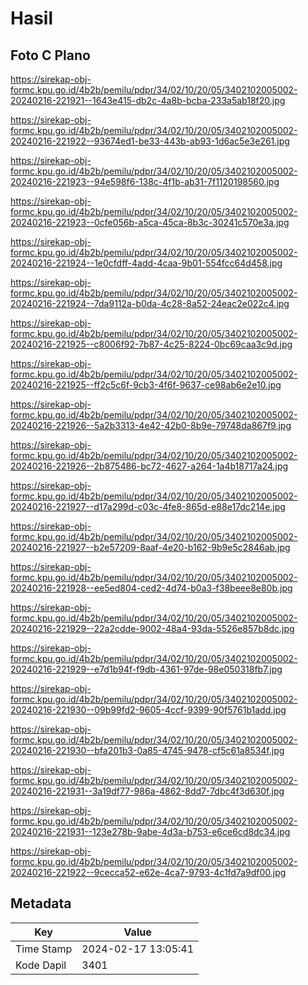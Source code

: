 # Hasil

## Foto C Plano

https://sirekap-obj-formc.kpu.go.id/4b2b/pemilu/pdpr/34/02/10/20/05/3402102005002-20240216-221921--1643e415-db2c-4a8b-bcba-233a5ab18f20.jpg

https://sirekap-obj-formc.kpu.go.id/4b2b/pemilu/pdpr/34/02/10/20/05/3402102005002-20240216-221922--93674ed1-be33-443b-ab93-1d6ac5e3e261.jpg

https://sirekap-obj-formc.kpu.go.id/4b2b/pemilu/pdpr/34/02/10/20/05/3402102005002-20240216-221923--94e598f6-138c-4f1b-ab31-7f1120198560.jpg

https://sirekap-obj-formc.kpu.go.id/4b2b/pemilu/pdpr/34/02/10/20/05/3402102005002-20240216-221923--0cfe056b-a5ca-45ca-8b3c-30241c570e3a.jpg

https://sirekap-obj-formc.kpu.go.id/4b2b/pemilu/pdpr/34/02/10/20/05/3402102005002-20240216-221924--1e0cfdff-4add-4caa-9b01-554fcc64d458.jpg

https://sirekap-obj-formc.kpu.go.id/4b2b/pemilu/pdpr/34/02/10/20/05/3402102005002-20240216-221924--7da9112a-b0da-4c28-8a52-24eac2e022c4.jpg

https://sirekap-obj-formc.kpu.go.id/4b2b/pemilu/pdpr/34/02/10/20/05/3402102005002-20240216-221925--c8006f92-7b87-4c25-8224-0bc69caa3c9d.jpg

https://sirekap-obj-formc.kpu.go.id/4b2b/pemilu/pdpr/34/02/10/20/05/3402102005002-20240216-221925--ff2c5c6f-9cb3-4f6f-9637-ce98ab6e2e10.jpg

https://sirekap-obj-formc.kpu.go.id/4b2b/pemilu/pdpr/34/02/10/20/05/3402102005002-20240216-221926--5a2b3313-4e42-42b0-8b9e-79748da867f9.jpg

https://sirekap-obj-formc.kpu.go.id/4b2b/pemilu/pdpr/34/02/10/20/05/3402102005002-20240216-221926--2b875486-bc72-4627-a264-1a4b18717a24.jpg

https://sirekap-obj-formc.kpu.go.id/4b2b/pemilu/pdpr/34/02/10/20/05/3402102005002-20240216-221927--d17a299d-c03c-4fe8-865d-e88e17dc214e.jpg

https://sirekap-obj-formc.kpu.go.id/4b2b/pemilu/pdpr/34/02/10/20/05/3402102005002-20240216-221927--b2e57209-8aaf-4e20-b162-9b9e5c2846ab.jpg

https://sirekap-obj-formc.kpu.go.id/4b2b/pemilu/pdpr/34/02/10/20/05/3402102005002-20240216-221928--ee5ed804-ced2-4d74-b0a3-f38beee8e80b.jpg

https://sirekap-obj-formc.kpu.go.id/4b2b/pemilu/pdpr/34/02/10/20/05/3402102005002-20240216-221929--22a2cdde-9002-48a4-93da-5526e857b8dc.jpg

https://sirekap-obj-formc.kpu.go.id/4b2b/pemilu/pdpr/34/02/10/20/05/3402102005002-20240216-221929--e7d1b94f-f9db-4361-97de-98e050318fb7.jpg

https://sirekap-obj-formc.kpu.go.id/4b2b/pemilu/pdpr/34/02/10/20/05/3402102005002-20240216-221930--09b99fd2-9605-4ccf-9399-90f5761b1add.jpg

https://sirekap-obj-formc.kpu.go.id/4b2b/pemilu/pdpr/34/02/10/20/05/3402102005002-20240216-221930--bfa201b3-0a85-4745-9478-cf5c61a8534f.jpg

https://sirekap-obj-formc.kpu.go.id/4b2b/pemilu/pdpr/34/02/10/20/05/3402102005002-20240216-221931--3a19df77-986a-4862-8dd7-7dbc4f3d630f.jpg

https://sirekap-obj-formc.kpu.go.id/4b2b/pemilu/pdpr/34/02/10/20/05/3402102005002-20240216-221931--123e278b-9abe-4d3a-b753-e6ce6cd8dc34.jpg

https://sirekap-obj-formc.kpu.go.id/4b2b/pemilu/pdpr/34/02/10/20/05/3402102005002-20240216-221922--9cecca52-e62e-4ca7-9793-4c1fd7a9df00.jpg


## Metadata

| Key        | Value               |
| ---------- | ------------------- |
| Time Stamp | 2024-02-17 13:05:41 |
| Kode Dapil | 3401                |



